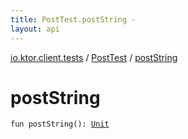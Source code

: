 ```yaml
---
title: PostTest.postString - 
layout: api
---
```


<div class='api-docs-breadcrumbs'><a href="../index.html">io.ktor.client.tests</a> / <a href="index.html">PostTest</a> / <a href="./post-string.html">postString</a></div>

# postString

<div class="signature"><code><span class="keyword">fun </span><span class="identifier">postString</span><span class="symbol">(</span><span class="symbol">)</span><span class="symbol">: </span><a href="https://kotlinlang.org/api/latest/jvm/stdlib/kotlin/-unit/index.html"><span class="identifier">Unit</span></a></code></div>
